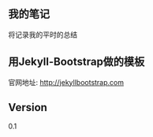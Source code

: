 ## 我的笔记

  将记录我的平时的总结

## 用Jekyll-Bootstrap做的模板

  官网地址: <http://jekyllbootstrap.com>

## Version
0.1





